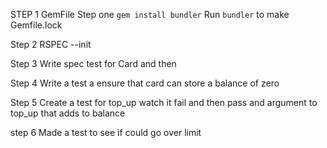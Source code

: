 STEP 1
GemFile Step one 
`gem install bundler`
Run `bundler` to make Gemfile.lock 

Step 2 
RSPEC --init 

Step  3
Write spec test for Card and then 


Step 4 
Write a test a ensure that card can store a balance of zero

Step 5
Create a test for top_up watch it fail and then pass and argument to top_up that adds to balance

step 6
Made a test to see if could go over limit 
